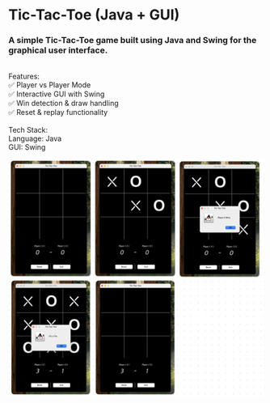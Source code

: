 
<h1>Tic-Tac-Toe (Java + GUI) </h1>

<h3>A simple Tic-Tac-Toe game built using Java and Swing for the graphical user interface.</h3>
<br>
Features:
<br>✅ Player vs Player Mode
<br>✅ Interactive GUI with Swing
<br>✅ Win detection & draw handling
<br>✅ Reset & replay functionality
<br>
<br>Tech Stack:
<br>Language: Java
<br>GUI: Swing



  






![image alt](https://github.com/nishwan810/Tic-Tac_Toe-Game-in-JAVA/blob/703c2e3e689de334428d6e83fa3976394b4bb694/Screenshot%202025-03-10%20at%2002.53.13.png)
